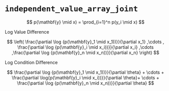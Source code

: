 # `independent_value_array_joint`

$$
  p(\mathbf{y} \mid x) = \prod_{i=1}^n p(y_i \mid x)
$$


Log Value Difference

$$
  \left( \frac{\partial \log {p(\mathbf{y}_1 \mid x_1))}}{\partial x_1} ,\cdots , \frac{\partial \log {p(\mathbf{y}_i \mid x_i))}}{\partial x_i} ,\cdots ,\frac{\partial \log {p(\mathbf{y}_n \mid x_n))}}{\partial x_n} \right)
$$

Log Condition Difference

$$
 \frac{\partial \log {p(\mathbf{y}_1 \mid x_1))}}{\partial \theta}  + \cdots + \frac{\partial \log{p(\mathbf{y}_i \mid x_i))}}{\partial \theta}+ \cdots + \frac{\partial \log {p(\mathbf{y}_n \mid x_n))}}{\partial \theta}
$$
